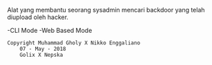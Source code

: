 Alat yang membantu seorang sysadmin mencari backdoor yang telah diupload oleh hacker.

-CLI Mode
-Web Based Mode


```
Copyright Muhammad Gholy X Nikko Enggaliano
    07 - May - 2018
    Golix X Nepska
```
